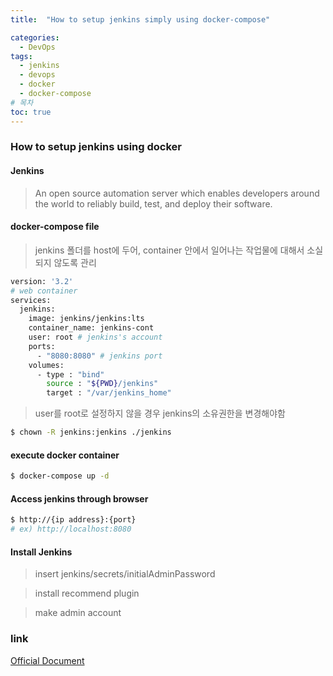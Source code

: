 ```yaml
---
title:  "How to setup jenkins simply using docker-compose"

categories:
  - DevOps
tags:
  - jenkins
  - devops
  - docker
  - docker-compose
# 목차
toc: true
---
```


### How to setup jenkins using docker

#### Jenkins

> An open source automation server which enables developers around the world to reliably build, test, and deploy their software. 

#### docker-compose file

> jenkins 폴더를 host에 두어, container 안에서 일어나는 작업물에 대해서 소실되지 않도록 관리

```bash
version: '3.2'
# web container
services:
  jenkins:
    image: jenkins/jenkins:lts
    container_name: jenkins-cont
    user: root # jenkins's account
    ports:
      - "8080:8080" # jenkins port
    volumes:
      - type : "bind"
        source : "${PWD}/jenkins"
        target : "/var/jenkins_home"
```

> user를 root로 설정하지 않을 경우 jenkins의 소유권한을 변경해야함

```bash
$ chown -R jenkins:jenkins ./jenkins
```

#### execute docker container

```bash
$ docker-compose up -d
```

#### Access jenkins through browser

```bash
$ http://{ip address}:{port}
# ex) http://localhost:8080
```

#### Install Jenkins

> insert jenkins/secrets/initialAdminPassword

> install recommend plugin

> make admin account

### link

[Official Document](https://www.jenkins.io/doc/book/installing/docker/)

